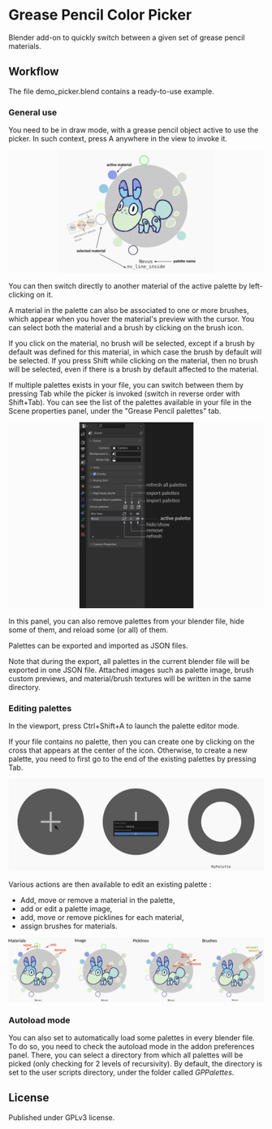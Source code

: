 # Grease Pencil Color Picker

Blender add-on to quickly switch between a given set of grease pencil materials.

## Workflow

The file demo_picker.blend contains a ready-to-use example.

### General use
You need to be in draw mode, with a grease pencil object active to use the picker. In such context, press A anywhere in the view to invoke it.

![Picker Overview](doc/picker_overview.png "Overview of the GP Color Picker")

You can then switch directly to another material of the active palette by left-clicking on it. 

A material in the palette can also be associated to one or more brushes, which appear when you hover the material's preview with the cursor. 
You can select both the material and a brush by clicking on the brush icon.

If you click on the material, no brush will be selected, except if a brush by default was defined for this material, in which case the brush by default will be selected. 
If you press Shift while clicking on the material, then no brush will be selected, even if there is a brush by default affected to the material.

If multiple palettes exists in your file, you can switch between them by pressing Tab while the picker is invoked (switch in reverse order with Shift+Tab). 
You can see the list of the palettes available in your file in the Scene properties panel, under the "Grease Pencil palettes" tab.

![Properties panel](doc/property_panel.png "Overview of the property panel")

In this panel, you can also remove palettes from your blender file, hide some of them, and reload some (or all) of them.

Palettes can be exported and imported as JSON files. 

Note that during the export, all palettes in the current blender file will be exported in one JSON file. Attached images such as palette image, brush custom previews, and material/brush textures will be written in the same directory.


### Editing palettes
In the viewport, press Ctrl+Shift+A to launch the palette editor mode.

If your file contains no palette, then you can create one by clicking on the cross that appears at the center of the icon. Otherwise, to create a new palette, you need to first go to the end of the existing palettes by pressing Tab.

![New Palette](doc/new_palette.png "Creation of a new palette")

Various actions are then available to edit an existing palette :
* Add, move or remove a material in the palette,
* add or edit a palette image,
* add, move or remove picklines for each material,
* assign brushes for materials. 

![Editor Operations](doc/editor_operations.png "Overview of the actions available in the palette editor")

### Autoload mode
You can also set to automatically load some palettes in every blender file. To do so, you need to check the autoload mode in the addon preferences panel. There, you can select a directory from which all palettes will be picked (only checking for 2 levels of recursivity). By default, the directory is set to the user scripts directory, under the folder called *GPPalettes*.

## License

Published under GPLv3 license.
